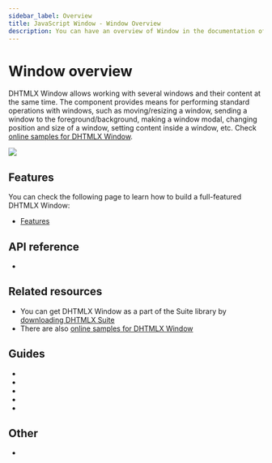 ```yaml
---
sidebar_label: Overview
title: JavaScript Window - Window Overview 
description: You can have an overview of Window in the documentation of the DHTMLX JavaScript UI library. Browse developer guides and API reference, try out code examples and live demos, and download a free 30-day evaluation version of DHTMLX Suite 7.
---
```


# Window overview

DHTMLX Window allows working with several windows and their content at the same time. The component provides means for performing standard operations with windows, 
such as moving/resizing a window, sending a window to the foreground/background, making a window modal, changing position and size of a window, setting content inside a window, etc.
Check [online samples for DHTMLX Window](https://snippet.dhtmlx.com/all?tag=window).

![](../assets/window/window_front.png)

## Features

You can check the following page to learn how to build a full-featured DHTMLX Window:

- [Features](window/features.md)

## API reference

- [](window/api/api_overview.md)

## Related resources

- You can get DHTMLX Window as a part of the Suite library by [downloading DHTMLX Suite](https://dhtmlx.com/docs/products/dhtmlxSuite/download.shtml)
- There are also [online samples for DHTMLX Window](https://snippet.dhtmlx.com/all?tag=window)

## Guides

- [](how_to_start.md)
- [](configuration.md)
- [](usage.md)
- [](customization.md)
- [](handling_events.md)

## Other

- [](../migration.md)
